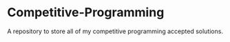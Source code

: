 # Competitive-Programming
A repository to store all of my competitive programming accepted solutions.
